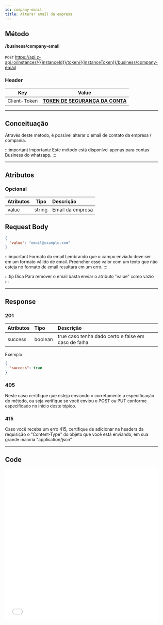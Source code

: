 ```yaml
---
id: company-email
title: Alterar email da empresa
---
```


## Método

#### /business/company-email

`POST` https://api.z-api.io/instances/{{instanceId}}/token/{{instanceToken}}/business/company-email

### Header

|      Key       |            Value            |
| :------------: |     :-----------------:     |
|  Client-Token  | **[TOKEN DE SEGURANÇA DA CONTA](../security/client-token)** |
---

## Conceituação

Através deste método, é possível alterar o email de contato da empresa / compania.

:::important Importante
Este método está disponível apenas para contas Business do whatsapp. 
:::

---

## Atributos

### Opcional

| Atributos   |  Tipo   | Descrição                                  |
| :---------- | :-----: | :----------------------------------------- |
| value       | string  | Email da empresa                           |

## Request Body

```json
{
  "value": "email@example.com"
}
```

:::important Formato do email
Lembrando que o campo enviado deve ser em um formato válido de email. Preencher esse valor com um texto que não esteja no formato de email resultará em um erro.
:::

:::tip Dica
Para remover o email basta enviar o atributo "value" como vazio
:::

---

## Response

### 201

| Atributos | Tipo    | Descrição                                           |
| :-------- | :------ | :-------------------------------------------------- |
| success   | boolean | true caso tenha dado certo e false em caso de falha |

Exemplo

```json
{
  "success": true
}
```

### 405

Neste caso certifique que esteja enviando o corretamente a especificação do método, ou seja verifique se você enviou o POST ou PUT conforme especificado no inicio deste tópico.

### 415

Caso você receba um erro 415, certifique de adicionar na headers da requisição o "Content-Type" do objeto que você está enviando, em sua grande maioria "application/json"

---

## Code

<iframe src="//api.apiembed.com/?source=https://raw.githubusercontent.com/Z-API/z-api-docs/main/json-examples/company-email.json&targets=all" frameborder="0" scrolling="no" width="100%" height="500px" seamless></iframe>
